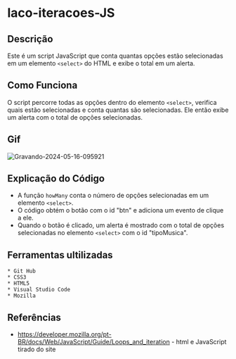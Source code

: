 # laco-iteracoes-JS
 
 ## Descrição
Este é um script JavaScript que conta quantas opções estão selecionadas em um elemento `<select>` do HTML e exibe o total em um alerta.
 
## Como Funciona
O script percorre todas as opções dentro do elemento `<select>`, verifica quais estão selecionadas e conta quantas são selecionadas. Ele então exibe um alerta com o total de opções selecionadas.

## Gif
![Gravando-2024-05-16-095921](https://github.com/juliadutraves/laco-iteracoes-JS/assets/140835384/4706274a-18b8-4343-9763-be6c00af9cf9)

 
## Explicação do Código
- A função `howMany` conta o número de opções selecionadas em um elemento `<select>`.
- O código obtém o botão com o id "btn" e adiciona um evento de clique a ele.
- Quando o botão é clicado, um alerta é mostrado com o total de opções selecionadas no elemento `<select>` com o id "tipoMusica".

 ## Ferramentas ultilizadas 
    * Git Hub
    * CSS3
    * HTML5
    * Visual Studio Code
    * Mozilla

## Referências
* https://developer.mozilla.org/pt-BR/docs/Web/JavaScript/Guide/Loops_and_iteration - html e JavaScript tirado do site